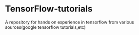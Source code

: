 # TensorFlow-tutorials
A repository for hands on experience in tensorflow from various sources(google tensorflow tutorials,etc)
